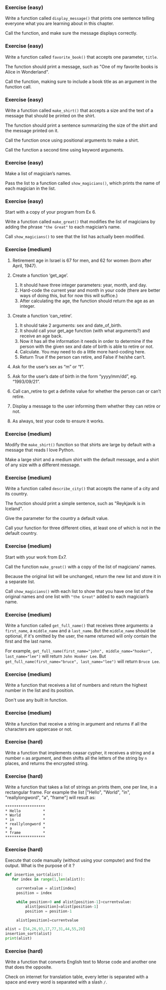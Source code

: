### Exercise (easy)

Write a function called `display_message()` that prints one sentence telling everyone what you are learning about in this chapter. 

Call the function, and make sure the message displays correctly.



### Exercise (easy)

Write a function called `favorite_book()` that accepts one parameter, `title`. 

The function should print a message, such as "One of my favorite books is Alice in Wonderland".

Call the function, making sure to include a book title as an argument in the function call.



### Exercise (easy)

Write a function called `make_shirt()` that accepts a size and the text of a message that should be printed on the shirt.

The function should print a sentence summarizing the size of the shirt and the message printed on it. 

Call the function once using positional arguments to make a shirt. 

Call the function a second time using keyword arguments.

### Exercise (easy)

Make a list of magician’s names. 

Pass the list to a function called `show_magicians()`, which prints the name of each magician in the list.



### Exercise (easy)

Start with a copy of your program from Ex 6. 

Write a function called `make_great()` that modifies the list of magicians by adding the phrase `"the Great"` to each magician’s name. 

Call `show_magicians()` to see that the list has actually been modified.



### Exercise (medium)

1. Retirement age in Israel is 67 for men, and 62 for women (born after April, 1947). 

2. Create a function ‘get_age’. 
   1. It should have three integer parameters: year, month, and day. 
   2. Hard-code the current year and month in your code (there are better ways of doing this, but for now this will suffice.) 
   3. After calculating the age, the function should return the age as an integer.
   
3. Create a function ‘can_retire’. 
   1. It should take 2 arguments: sex and date_of_birth. 
   2. It should call your get_age function (with what arguments?) and receive an age back. 
   3. Now it has all the information it needs in order to determine if the person with the given sex and date of birth is able to retire or not. 
   4. Calculate. You may need to do a little more hard-coding here. 
   5. Return True if the person can retire, and False if he/she can’t. 
   
4. Ask for the user’s sex as “m” or “f”. 

5. Ask for the user’s date of birth in the form “yyyy/mm/dd”, eg. “1993/09/21”. 

6. Call can_retire to get a definite value for whether the person can or can’t retire. 

7. Display a message to the user informing them whether they can retire or not.

8. As always, test your code to ensure it works.

   

### Exercise (medium)

Modify the `make_shirt()` function so that shirts are large by default with a message that reads I love Python. 

Make a large shirt and a medium shirt with the default message, and a shirt of any size with a different message. 



### Exercise (medium)

Write a function called `describe_city()` that accepts the name of a city and its country. 

The function should print a simple sentence, such as "Reykjavik is in Iceland". 

Give the parameter for the country a default value. 

Call your function for three different cities, at least one of which is not in the default country.



### Exercise (medium)

Start with your work from Ex7. 

Call the function `make_great()` with a copy of the list of magicians’ names. 

Because the original list will be unchanged, return the new list and store it in a separate list.

Call `show_magicians()` with each list to show that you have one list of the original names and one list with `"the Great"` added to each magician’s name.



### Exercise (medium)

Write a function called `get_full_name()` that receives three arguments: a `first_name`, a `middle_name` and a `last_name`. But the `middle_name` should be optional, if it's omitted by the user, the name returned will only contain the first and the last name.

For example, `get_full_name(first_name="john", middle_name="hooker", last_name="lee")` will return `John Hooker Lee`. But `get_full_name(first_name="bruce", last_name="lee")` will return `Bruce Lee`.



### Exercise (medium)

Write a function that receives a list of numbers and return the highest number in the list and its position. 

Don't use any built in function.



### Exercise (medium)

Write a function that receive a string in argument and returns if all the characters are uppercase or not.



### Exercise (hard)

Write a function that implements ceasar cypher, it receives a string and a number `n` as argument, and then shifts all the letters of the string by `n` places, and returns the encrypted string.



### Exercise (hard)

Write a function that takes a list of strings an prints them, one per line, in a rectangular frame.
For example the list ["Hello", "World", "in", "reallylongword", "a", "frame"] will result as:

```
******************
* Hello          *
* World          *
* in             *
* reallylongword *
* a              *
* frame          *
******************
```



### Exercise (hard)

Execute that code manually (without using your computer) and find the output.
What is the purpose of it ?

```python
def insertion_sort(alist):
   for index in range(1,len(alist)):

     currentvalue = alist[index]
     position = index

     while position>0 and alist[position-1]>currentvalue:
         alist[position]=alist[position-1]
         position = position-1

     alist[position]=currentvalue

alist = [54,26,93,17,77,31,44,55,20]
insertion_sort(alist)
print(alist)
```



### Exercise (hard)

Write a function that converts English text to Morse code and another one that does the opposite.

Check on internet for translation table, every letter is separated with a space and every word is separated with a slash `/`. 


  
